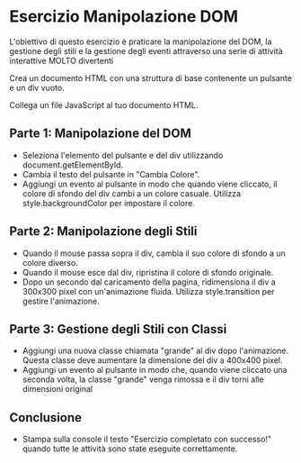 # Esercizio Manipolazione DOM

L'obiettivo di questo esercizio è praticare la manipolazione del DOM, la gestione degli stili e la gestione degli eventi attraverso una serie di attività interattive MOLTO divertenti

Crea un documento HTML con una struttura di base contenente un pulsante e un div vuoto.

Collega un file JavaScript al tuo documento HTML.

## Parte 1: Manipolazione del DOM

+ Seleziona l'elemento del pulsante e del div utilizzando document.getElementById.
+ Cambia il testo del pulsante in "Cambia Colore".
+ Aggiungi un evento al pulsante in modo che quando viene cliccato, il colore di sfondo del div cambi a un colore casuale. Utilizza style.backgroundColor per impostare il colore.

## Parte 2: Manipolazione degli Stili

+ Quando il mouse passa sopra il div, cambia il suo colore di sfondo a un colore diverso.
+ Quando il mouse esce dal div, ripristina il colore di sfondo originale.
+ Dopo un secondo dal caricamento della pagina, ridimensiona il div a 300x300 pixel con un'animazione fluida. Utilizza style.transition per gestire l'animazione.

## Parte 3: Gestione degli Stili con Classi

+ Aggiungi una nuova classe chiamata "grande" al div dopo l'animazione. Questa classe deve aumentare la dimensione del div a 400x400 pixel.
+ Aggiungi un evento al pulsante in modo che, quando viene cliccato una seconda volta, la classe "grande" venga rimossa e il div torni alle dimensioni original

## Conclusione

+ Stampa sulla console il testo "Esercizio completato con successo!" quando tutte le attività sono state eseguite correttamente.
